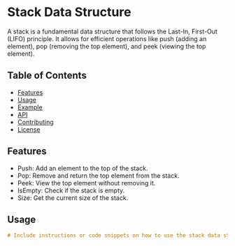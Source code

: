 # Stack Data Structure

A stack is a fundamental data structure that follows the Last-In, First-Out (LIFO) principle. It allows for efficient operations like push (adding an element), pop (removing the top element), and peek (viewing the top element).

## Table of Contents

- [Features](#features)
- [Usage](#usage)
- [Example](#example)
- [API](#api)
- [Contributing](#contributing)
- [License](#license)

## Features

- Push: Add an element to the top of the stack.
- Pop: Remove and return the top element from the stack.
- Peek: View the top element without removing it.
- IsEmpty: Check if the stack is empty.
- Size: Get the current size of the stack.

## Usage

```c
# Include instructions or code snippets on how to use the stack data structure in your programming language of choice.

